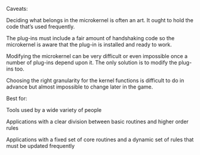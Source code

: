 Caveats:

Deciding what belongs in the microkernel is often an art. It ought to hold the code that’s used frequently.

The plug-ins must include a fair amount of handshaking code so the microkernel is aware that the plug-in is installed and ready to work.

Modifying the microkernel can be very difficult or even impossible once a number of plug-ins depend upon it. The only solution is to modify the plug-ins too.

Choosing the right granularity for the kernel functions is difficult to do in advance but almost impossible to change later in the game.


Best for:

Tools used by a wide variety of people

Applications with a clear division between basic routines and higher order rules

Applications with a fixed set of core routines and a dynamic set of rules that must be updated frequently